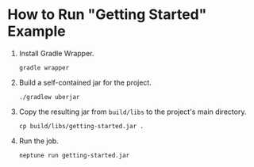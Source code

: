 # How to Run "Getting Started" Example

1. Install Gradle Wrapper.

    `gradle wrapper`

2. Build a self-contained jar for the project.

    `./gradlew uberjar`

3. Copy the resulting jar from `build/libs` to the project's main directory.

    `cp build/libs/getting-started.jar .`

4. Run the job.

    `neptune run getting-started.jar`
